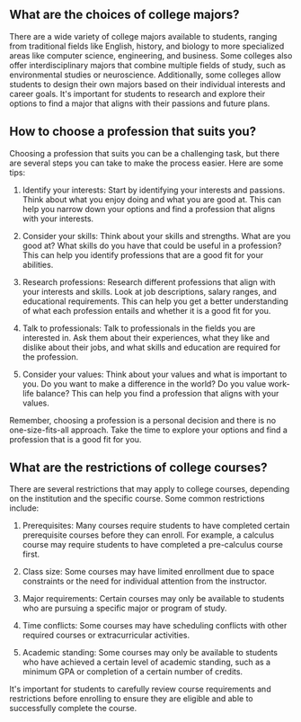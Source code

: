 ## What are the choices of college majors?
There are a wide variety of college majors available to students, ranging from traditional fields like English, history, and biology to more specialized areas like computer science, engineering, and business. Some colleges also offer interdisciplinary majors that combine multiple fields of study, such as environmental studies or neuroscience. Additionally, some colleges allow students to design their own majors based on their individual interests and career goals. It's important for students to research and explore their options to find a major that aligns with their passions and future plans.
## How to choose a profession that suits you?
Choosing a profession that suits you can be a challenging task, but there are several steps you can take to make the process easier. Here are some tips:

1. Identify your interests: Start by identifying your interests and passions. Think about what you enjoy doing and what you are good at. This can help you narrow down your options and find a profession that aligns with your interests.

2. Consider your skills: Think about your skills and strengths. What are you good at? What skills do you have that could be useful in a profession? This can help you identify professions that are a good fit for your abilities.

3. Research professions: Research different professions that align with your interests and skills. Look at job descriptions, salary ranges, and educational requirements. This can help you get a better understanding of what each profession entails and whether it is a good fit for you.

4. Talk to professionals: Talk to professionals in the fields you are interested in. Ask them about their experiences, what they like and dislike about their jobs, and what skills and education are required for the profession.

5. Consider your values: Think about your values and what is important to you. Do you want to make a difference in the world? Do you value work-life balance? This can help you find a profession that aligns with your values.

Remember, choosing a profession is a personal decision and there is no one-size-fits-all approach. Take the time to explore your options and find a profession that is a good fit for you.
## What are the restrictions of college courses?
There are several restrictions that may apply to college courses, depending on the institution and the specific course. Some common restrictions include:

1. Prerequisites: Many courses require students to have completed certain prerequisite courses before they can enroll. For example, a calculus course may require students to have completed a pre-calculus course first.

2. Class size: Some courses may have limited enrollment due to space constraints or the need for individual attention from the instructor.

3. Major requirements: Certain courses may only be available to students who are pursuing a specific major or program of study.

4. Time conflicts: Some courses may have scheduling conflicts with other required courses or extracurricular activities.

5. Academic standing: Some courses may only be available to students who have achieved a certain level of academic standing, such as a minimum GPA or completion of a certain number of credits.

It's important for students to carefully review course requirements and restrictions before enrolling to ensure they are eligible and able to successfully complete the course.
